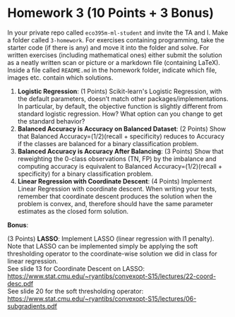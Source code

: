 # Homework 3 (10 Points + 3 Bonus)

In your private repo called `eco395m-ml-student` and invite the TA and I. Make a folder called `3-homework`. For exercises containing programming, take the starter code (if there is any) and move it into the folder and solve. For written exercises (including mathematical ones) either submit the solution as a neatly written scan or picture or a markdown file (containing LaTeX). Inside a file called `README.md` in the homework folder, indicate which file, images etc. contain which solutions.

1. **Logistic Regression**: (1 Points) Scikit-learn's Logistic Regression, with the default parameters, doesn’t match other packages/implementations. In particular, by default, the objective function is slightly different from standard logistic regression. How? What option can you change to get the standard behavior?
2. **Balanced Accuracy is Accuracy on Balanced Dataset**: (2 Points) Show that Balanced Accuracy=(1/2)(recall + specificity) reduces to Accuracy if the classes are balanced for a binary classification problem.
3. **Balanced Accuracy is Accuracy After Balancing**: (3 Points) Show that reweighting the 0-class observations (TN, FP) by the imbalance and computing accuracy is equivalent to Balanced Accuracy=(1/2)(recall + specificity) for a binary classification problem.
4. **Linear Regression with Coordinate Descent**: (4 Points) Implement Linear Regression with coordinate descent. When writing your tests, remember that coordinate descent produces the solution when the problem is convex, and, therefore should have the same parameter estimates as the closed form solution.

**Bonus**:

(3 Points) **LASSO**: Implement LASSO (linear regression with l1 penalty).  
Note that LASSO can be implemented simply be applying the soft thresholding operator to the coordinate-wise solution we did in class for linear regression.   
See slide 13 for Coordinate Descent on LASSO: https://www.stat.cmu.edu/~ryantibs/convexopt-S15/lectures/22-coord-desc.pdf   
See slide 20 for the soft thresholding operator: https://www.stat.cmu.edu/~ryantibs/convexopt-S15/lectures/06-subgradients.pdf

